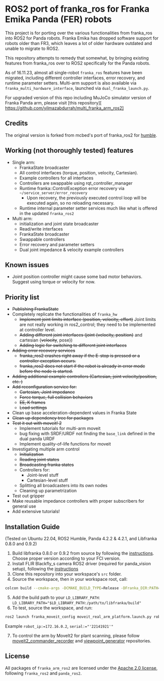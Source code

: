 # ROS2 port of franka_ros for Franka Emika Panda (FER) robots

This project is for porting over the various functionalities from franka_ros into ROS2 for Panda robots.
Franka Emika has dropped software support for robots older than FR3, which leaves a lot of older hardware outdated and unable to migrate to ROS2.

This repository attempts to remedy that somewhat, by bringing existing features from franka_ros over to ROS2 specifically for the Panda robots.

As of 16.11.23, almost all single-robot `franka_ros` features have been migrated, including different controller interfaces, error recovery, and runtime parameter setters. Multi-arm support is also available via `franka_multi_hardware_interface`, launched via `dual_franka_launch.py`.

For upgraded version of this repo including MuJoCo simulator version of Franka Panda arm, please visit [this repository][
https://github.com/yilmazabdurrah/multi_franka_arm_ros2]

## Credits
The original version is forked from mcbed's port of franka_ros2 for [humble][mcbed-humble].

## Working (not thoroughly tested) features
* Single arm:
    * FrankaState broadcaster
    * All control interfaces (torque, position, velocity, Cartesian).
    * Example controllers for all interfaces
    * Controllers are swappable using rqt_controller_manager
    * Runtime franka::ControlException error recovery via `~/service_server/error_recovery`
        * Upon recovery, the previously executed control loop will be executed again, so no reloading necessary.
    * Runtime internal parameter setter services much like what is offered in the updated `franka_ros2`
* Multi arm:
    * initialization and joint state broadcaster
    * Read/write interfaces
    * FrankaState broadcaster
    * Swappable controllers
    * Error recovery and parameter setters
    * Dual joint impedance & velocity example controllers

## Known issues
* Joint position controller might cause some bad motor behaviors. Suggest using torque or velocity for now.


## Priority list
* <s>Publishing FrankaState</s>
* Completely replicate the functionalities of `franka_hw`
    * <s>Implement joint limits interface (position, velocity, effort)</s> Joint limits are not really working in ros2_control; they need to be implemented at controller level.
    * <s>Adding different joint interfaces (joint {velocity, position}</s> and cartesian {<s>velocity</s>, pose})
    * <s>Adding logic for switching to different joint interfaces</s>
* <s>Adding error recovery services</s>
    * <s>franka_ros2 crashes right away if the E-stop is pressed or a controller exception occurs.</s>
    * <s>franka_ros2 does not start if the robot is already in error mode before the node is started.</s>
* <s>Adding additional example controllers (Cartesian, joint velocity/position, etc. )</s>
* <s>Add reconfiguration service for:</s>
    * <s>Cartesian, Joint impedance</s>
    * <s>Force torque, full collision behaviors</s>
    * <s>EE, K frames</s>
    * <s>Load settings</s>
* Clean up base acceleration-dependent values in Franka State
* <s>Clean up dependency tree for packages</s>
* <s>Test it out with moveit! 2</s>
    * Implement tutorials for multi-arm moveit
    * bug fixing with SRDF/URDF not finding the `base_link` defined in the dual panda URDF
    * Implement quality-of-life functions for moveit
* Investigating multiple arm control
    * <s>Initialization</s>
    * <s>Reading joint states</s>
    * <s>Broadcasting franka states</s>
    * Controllers for:
        * Joint-level stuff
        * Cartesian-level stuff
    * Splitting all broadcasters into its own nodes
    * Cleaning up parametrization
* Test out gripper
* Make reusable impedance controllers with proper subscribers for general use
* Add extensive tutorials!

## Installation Guide

(Tested on Ubuntu 22.04, ROS2 Humble, Panda 4.2.2 & 4.2.1, and Libfranka 0.8.0 and 0.9.2)

1. Build libfranka 0.8.0 or 0.9.2 from source by following the [instructions][libfranka-instructions]. Choose proper version according to your FCI version.
2. Install FLIR Blackfly_s camera ROS2 driver (required for panda_vision setup), following the [instructions][flir_camera_driver]
3. Clone this repository into your workspace's `src` folder.
4. Source the workspace, then in your workspace root, call: 
```bash
colcon build --cmake-args -DCMAKE_BUILD_TYPE=Release -DFranka_DIR:PATH=/path/to/libfranka/build`
```
5. Add the build path to your `LD_LIBRARY_PATH`: `LD_LIBRARY_PATH="$LD_LIBRARY_PATH:/path/to/libfranka/build"`
6. To test, source the workspace, and run: 
```bash
ros2 launch franka_moveit_config moveit_real_arm_platform.launch.py robot_ip:=<fci-ip> camera_type:=blackfly_s serial:="'<camera-serial>'" load_camera:=True
```
Example `robot_ip:=172.16.0.2`, `serial:="'22141921'"` 

7. To control the arm by MoveIt2 for plant scanning, please follow [moveit2_commander_recorder][moveit2_commander_recorder] and [viewpoint_generator][viewpoint_generator] repositories.

## License

All packages of `franka_arm_ros2` are licensed under the [Apache 2.0 license][apache-2.0], following `franka_ros2` and `panda_ros2`.

[apache-2.0]: https://www.apache.org/licenses/LICENSE-2.0.html

[fci-docs]: https://frankaemika.github.io/docs

[mcbed-humble]: https://github.com/mcbed/franka_ros2/tree/humble

[libfranka-instructions]: https://frankaemika.github.io/docs/installation_linux.html

[flir_camera_driver]: https://github.com/LCAS/flir_camera_driver

[moveit2_commander_recorder]: https://github.com/LCAS/moveit2_commander_recorder

[viewpoint_generator]: https://github.com/LCAS/viewpoint_generator